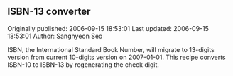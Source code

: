 ## ISBN-13 converter 
Originally published: 2006-09-15 18:53:01 
Last updated: 2006-09-15 18:53:01 
Author: Sanghyeon Seo 
 
ISBN, the International Standard Book Number, will migrate to 13-digits version from current 10-digits version on 2007-01-01. This recipe converts ISBN-10 to ISBN-13 by regenerating the check digit.